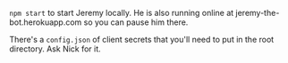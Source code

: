 `npm start` to start Jeremy locally. He is also running online at jeremy-the-bot.herokuapp.com so you can pause him there.

There's a `config.json` of client secrets that you'll need to put in the root directory. Ask Nick for it.